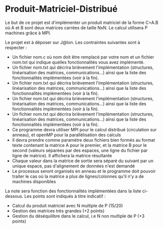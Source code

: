 # Produit-Matriciel-Distribué

Le but de ce projet est d'implémenter un produit matriciel de la forme C=A.B où A et B sont deux matrices carrées de taille NxN. Le calcul utilisera P machines grâce à MPI. 

Le projet est à déposer sur J@lon. Les contraintes suivantes sont à respecter :
  - Un fichier nom.c où nom doit être remplacé par votre nom et un fichier nom.txt qui indique quelles fonctionnalités vous avez implémenté.
  -  Un fichier nom.txt qui décrira brièvement l'implémentation (structures, linéarisation des matrices, communications...) ainsi que la liste des fonctionnalités implémentées (voir à la fin). 
  - Un fichier nom.txt qui décrira brièvement l'implémentation (structures, linéarisation des matrices, communications...) ainsi que la liste des fonctionnalités implémentées (voir à la fin). 
  - Un fichier nom.txt qui décrira brièvement l'implémentation (structures, linéarisation des matrices, communications...) ainsi que la liste des fonctionnalités implémentées (voir à la fin). 
  - Un fichier nom.txt qui décrira brièvement l'implémentation (structures, linéarisation des matrices, communications...) ainsi que la liste des fonctionnalités implémentées (voir à la fin). 
  -  Ce programme devra utiliser MPI pour le calcul distribué (circulation sur anneau), et openMP pour la parallélisation des calculs
  - Il devra prendre comme paramètre deux fichiers bien formés au format texte contenant la matrice A pour le premier, et la matrice B pour le second (valeurs séparées par des espaces, une ligne du fichier par ligne de matrice). Il affichera la matrice résultante
  - Chaque valeur dans la matrice de sortie sera séparé du suivant par un unique espace, pas d'alignement de données n'est demandé
  - Le processus seront organisés en anneau et le programme doit pouvoir traiter le cas où la matrice a plus de lignes/colonnes qu'il n'y a de machines disponibles 
    
   
    
    

La note sera fonction des fonctionnalités implémentées dans la liste ci-dessous. Les points sont indiqués à titre indicatif :
  - Calcul du produit matriciel avec N multiple de P (15/20)
  - Gestion des matrices très grandes (+2 points)
  - Gestion du déséquilibre dans le calcul, i.e N non multiple de P (+3 points)
